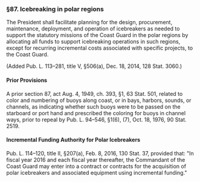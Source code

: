 ### §87. Icebreaking in polar regions ###

The President shall facilitate planning for the design, procurement, maintenance, deployment, and operation of icebreakers as needed to support the statutory missions of the Coast Guard in the polar regions by allocating all funds to support icebreaking operations in such regions, except for recurring incremental costs associated with specific projects, to the Coast Guard.

(Added Pub. L. 113–281, title V, §506(a), Dec. 18, 2014, 128 Stat. 3060.)

#### Prior Provisions ####

A prior section 87, act Aug. 4, 1949, ch. 393, §1, 63 Stat. 501, related to color and numbering of buoys along coast, or in bays, harbors, sounds, or channels, as indicating whether such buoys were to be passed on the starboard or port hand and prescribed the coloring for buoys in channel ways, prior to repeal by Pub. L. 94–546, §1(6), (7), Oct. 18, 1976, 90 Stat. 2519.

#### Incremental Funding Authority for Polar Icebreakers ####

Pub. L. 114–120, title II, §207(a), Feb. 8, 2016, 130 Stat. 37, provided that: "In fiscal year 2016 and each fiscal year thereafter, the Commandant of the Coast Guard may enter into a contract or contracts for the acquisition of polar icebreakers and associated equipment using incremental funding."